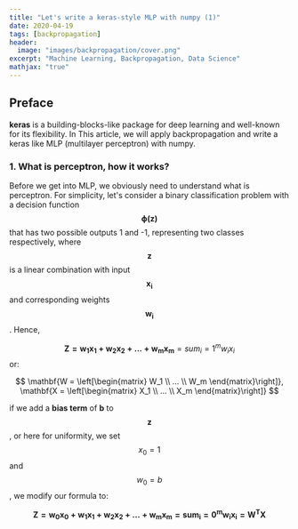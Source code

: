 ```yaml
---
title: "Let's write a keras-style MLP with numpy (1)"
date: 2020-04-19
tags: [backpropagation]
header:
  image: "images/backpropagation/cover.png"
excerpt: "Machine Learning, Backpropagation, Data Science"
mathjax: "true"
---
```

## Preface

**keras** is a building-blocks-like package for deep learning and well-known for its flexibility. In This
article, we will apply backpropagation and write a keras like MLP (multilayer perceptron) with numpy.

### 1. What is perceptron, how it works?

Before we get into MLP, we obviously need to understand what is perceptron.
For simplicity, let's consider a binary classification problem with a decision function $$ \mathbf{\phi(z)} $$ that
has two possible outputs 1 and -1, representing two classes respectively, where
$$ \mathbf{z} $$ is a linear combination with input $$ \mathbf{x_i} $$ and corresponding weights $$ \mathbf{w_i} $$. Hence,

$$ \mathbf{Z = w_1x_1 + w_2x_2 + ... + w_mx_m} = sum_i=1^mw_ix_i $$ or:

$$ \mathbf{W = \left[\begin{matrix} W_1 \\ ... \\ W_m \end{matrix}\right]},
 \mathbf{X = \left[\begin{matrix} X_1 \\ ... \\ X_m \end{matrix}\right]} $$

 if we add a **bias term** of **b** to $$ \mathbf{z} $$, or here for uniformity, we set $$x_0 = 1$$ and
 $$w_0 = b$$, we modify our formula to:

$$ \mathbf{Z = w_0x_0 + w_1x_1 + w_2x_2 + ... + w_mx_m = sum_i=0^mw_ix_i = W^TX} $$
